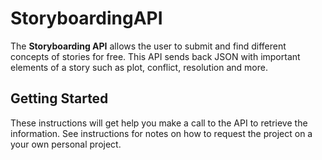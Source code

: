 # StoryboardingAPI

The **Storyboarding API** allows the user to submit and find different concepts of stories for free. This API sends back JSON with important elements of a story such as plot, conflict, resolution and more.


## Getting Started

These instructions will get help you make a call to the API to retrieve the information. See instructions for notes on how to request the project on a your own personal project.
